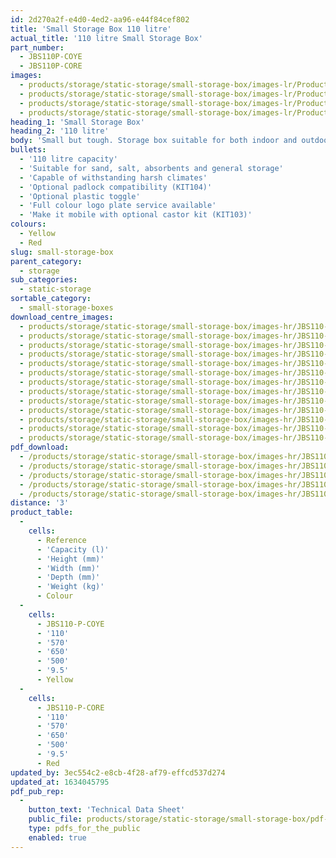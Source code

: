 ```yaml
---
id: 2d270a2f-e4d0-4ed2-aa96-e44f84cef802
title: 'Small Storage Box 110 litre'
actual_title: '110 litre Small Storage Box'
part_number:
  - JBS110P-COYE
  - JBS110P-CORE
images:
  - products/storage/static-storage/small-storage-box/images-lr/Product_Image_776x776_(518x518_focus_area)-JBS110-CORE_01.jpg
  - products/storage/static-storage/small-storage-box/images-lr/Product_Image_776x776_(518x518_focus_area)-JBS110-CORE_02.jpg
  - products/storage/static-storage/small-storage-box/images-lr/Product_Image_776x776_(518x518_focus_area)-JBS110-COYE_01.jpg
  - products/storage/static-storage/small-storage-box/images-lr/Product_Image_776x776_(518x518_focus_area)-JBS110-COYE_02.jpg
heading_1: 'Small Storage Box'
heading_2: '110 litre'
body: 'Small but tough. Storage box suitable for both indoor and outdoor application, with a 110 litre capacity.'
bullets:
  - '110 litre capacity'
  - 'Suitable for sand, salt, absorbents and general storage'
  - 'Capable of withstanding harsh climates'
  - 'Optional padlock compatibility (KIT104)'
  - 'Optional plastic toggle'
  - 'Full colour logo plate service available'
  - 'Make it mobile with optional castor kit (KIT103)'
colours:
  - Yellow
  - Red
slug: small-storage-box
parent_category:
  - storage
sub_categories:
  - static-storage
sortable_category:
  - small-storage-boxes
download_centre_images:
  - products/storage/static-storage/small-storage-box/images-hr/JBS110-COGR_01.jpg
  - products/storage/static-storage/small-storage-box/images-hr/JBS110-COGR_02.jpg
  - products/storage/static-storage/small-storage-box/images-hr/JBS110-COGR_03.jpg
  - products/storage/static-storage/small-storage-box/images-hr/JBS110-COGR_04.jpg
  - products/storage/static-storage/small-storage-box/images-hr/JBS110-CORE_01.jpg
  - products/storage/static-storage/small-storage-box/images-hr/JBS110-CORE_02.jpg
  - products/storage/static-storage/small-storage-box/images-hr/JBS110-CORE_03.jpg
  - products/storage/static-storage/small-storage-box/images-hr/JBS110-CORE_04.jpg
  - products/storage/static-storage/small-storage-box/images-hr/JBS110-COYE_01.jpg
  - products/storage/static-storage/small-storage-box/images-hr/JBS110-COYE_02.jpg
  - products/storage/static-storage/small-storage-box/images-hr/JBS110-COYE_03.jpg
  - products/storage/static-storage/small-storage-box/images-hr/JBS110-COYE_04.jpg
  - products/storage/static-storage/small-storage-box/images-hr/JBS110-COYE_09.JPG
pdf_download:
  - /products/storage/static-storage/small-storage-box/images-hr/JBS110-CORE_01.jpg
  - /products/storage/static-storage/small-storage-box/images-hr/JBS110-CORE_02.jpg
  - /products/storage/static-storage/small-storage-box/images-hr/JBS110-COYE_01.jpg
  - /products/storage/static-storage/small-storage-box/images-hr/JBS110-COYE_02.jpg
  - /products/storage/static-storage/small-storage-box/images-hr/JBS110-COYE_09.jpg
distance: '3'
product_table:
  -
    cells:
      - Reference
      - 'Capacity (l)'
      - 'Height (mm)'
      - 'Width (mm)'
      - 'Depth (mm)'
      - 'Weight (kg)'
      - Colour
  -
    cells:
      - JBS110-P-COYE
      - '110'
      - '570'
      - '650'
      - '500'
      - '9.5'
      - Yellow
  -
    cells:
      - JBS110-P-CORE
      - '110'
      - '570'
      - '650'
      - '500'
      - '9.5'
      - Red
updated_by: 3ec554c2-e8cb-4f28-af79-effcd537d274
updated_at: 1634045795
pdf_pub_rep:
  -
    button_text: 'Technical Data Sheet'
    public_file: products/storage/static-storage/small-storage-box/pdf-lr/ST-Small-Storage-Box(110L)-TD_EN.pdf
    type: pdfs_for_the_public
    enabled: true
---
```

